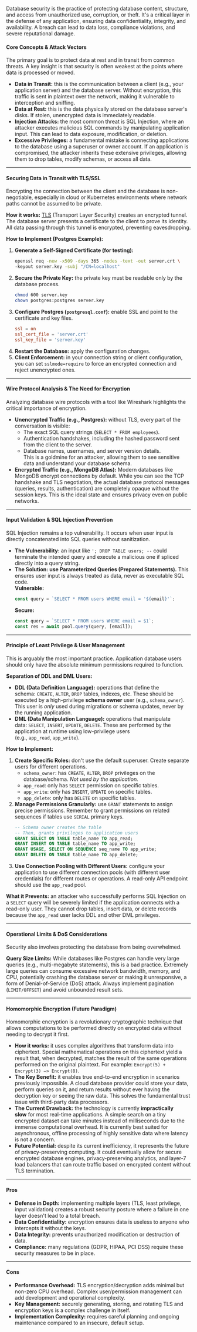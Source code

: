 Database security is the practice of protecting database content, structure, and access from unauthorized use, corruption, or theft. It's a critical layer in the defense of any application, ensuring data confidentiality, integrity, and availability. A breach can lead to data loss, compliance violations, and severe reputational damage.

#### **Core Concepts & Attack Vectors**
The primary goal is to protect data at rest and in transit from common threats. A key insight is that security is often weakest at the points where data is processed or moved.

- **Data in Transit:** this is the communication between a client (e.g., your application server) and the database server. Without encryption, this traffic is sent in plaintext over the network, making it vulnerable to interception and sniffing.
- **Data at Rest:** this is the data physically stored on the database server's disks. If stolen, unencrypted data is immediately readable.
- **Injection Attacks:** the most common threat is SQL Injection, where an attacker executes malicious SQL commands by manipulating application input. This can lead to data exposure, modification, or deletion.
- **Excessive Privileges:** a fundamental mistake is connecting applications to the database using a superuser or owner account. If an application is compromised, the attacker inherits these extensive privileges, allowing them to drop tables, modify schemas, or access all data.

---

#### **Securing Data in Transit with TLS/SSL**
Encrypting the connection between the client and the database is non-negotiable, especially in cloud or Kubernetes environments where network paths cannot be assumed to be private.

**How it works:** [TLS](../Backend/2.06%20Transport%20Layer%20Security%20(TLS).md) (Transport Layer Security) creates an encrypted tunnel. The database server presents a certificate to the client to prove its identity. All data passing through this tunnel is encrypted, preventing eavesdropping.

**How to Implement (Postgres Example):**

1. **Generate a Self-Signed Certificate (for testing):**
	```bash
	openssl req -new -x509 -days 365 -nodes -text -out server.crt \
	-keyout server.key -subj "/CN=localhost"
	```
2. **Secure the Private Key:** the private key must be readable only by the database process.
	```bash
	chmod 600 server.key
	chown postgres:postgres server.key
	```
3. **Configure Postgres (`postgresql.conf`):** enable SSL and point to the certificate and key files.
	```conf
	ssl = on
	ssl_cert_file = 'server.crt'
	ssl_key_file = 'server.key'
	```
4. **Restart the Database:** apply the configuration changes.
5. **Client Enforcement:** in your connection string or client configuration, you can set `sslmode=require` to force an encrypted connection and reject unencrypted ones.

<hr class="hr-light" />

#### **Wire Protocol Analysis & The Need for Encryption**
Analyzing database wire protocols with a tool like Wireshark highlights the critical importance of encryption.

- **Unencrypted Traffic (e.g., Postgres):** without TLS, every part of the conversation is visible:
    - The exact SQL query strings (`SELECT * FROM employees`).
    - Authentication handshakes, including the hashed password sent from the client to the server.
    - Database names, usernames, and server version details.  
    This is a goldmine for an attacker, allowing them to see sensitive data and understand your database schema.
- **Encrypted Traffic (e.g., MongoDB Atlas):** Modern databases like MongoDB encrypt connections by default. While you can see the TCP handshake and TLS negotiation, the actual database protocol messages (queries, results, authentication) are completely opaque without the session keys. This is the ideal state and ensures privacy even on public networks.

<hr class="hr-light" />

#### **Input Validation & SQL Injection Prevention**
SQL Injection remains a top vulnerability. It occurs when user input is directly concatenated into SQL queries without sanitization.

- **The Vulnerability:** an input like `'; DROP TABLE users; --` could terminate the intended query and execute a malicious one if spliced directly into a query string.
- **The Solution: use Parameterized Queries (Prepared Statements).** This ensures user input is always treated as data, never as executable SQL code.  
    **Vulnerable:**
    ```javascript
    const query = `SELECT * FROM users WHERE email = '${email}'`;
    ```
    **Secure:**
    ```javascript
    const query = `SELECT * FROM users WHERE email = $1`;
    const res = await pool.query(query, [email]);
    ```

<hr class="hr-light" />

#### **Principle of Least Privilege & User Management**
This is arguably the most important practice. Application database users should only have the absolute minimum permissions required to function.

**Separation of DDL and DML Users:**
- **DDL (Data Definition Language):** operations that define the schema: `CREATE`, `ALTER`, `DROP` tables, indexes, etc. These should be executed by a high-privilege **schema owner** user (e.g., `schema_owner`). This user is _only_ used during migrations or schema updates, never by the running application.
- **DML (Data Manipulation Language):** operations that manipulate data: `SELECT`, `INSERT`, `UPDATE`, `DELETE`. These are performed by the application at runtime using low-privilege users (e.g., `app_read`, `app_write`).

**How to Implement:**
1. **Create Specific Roles:** don't use the default superuser. Create separate users for different operations.
	- `schema_owner`: has `CREATE`, `ALTER`, `DROP` privileges on the database/schema. _Not used by the application._
    - `app_read`: only has `SELECT` permission on specific tables.
    - `app_write`: only has `INSERT`, `UPDATE` on specific tables.
    - `app_delete`: only has `DELETE` on specific tables.
2. **Manage Permissions Granularly:** use `GRANT` statements to assign precise permissions. Remember to grant permissions on related sequences if tables use `SERIAL` primary keys.
    ```sql
    -- Schema owner creates the table
	-- Then, grants privileges to application users
    GRANT SELECT ON TABLE table_name TO app_read;
    GRANT INSERT ON TABLE table_name TO app_write;
    GRANT USAGE, SELECT ON SEQUENCE seq_name TO app_write;
    GRANT DELETE ON TABLE table_name TO app_delete;
	```
3. **Use Connection Pooling with Different Users:** configure your application to use different connection pools (with different user credentials) for different routes or operations. A read-only API endpoint should use the `app_read` pool.

**What it Prevents:** an attacker who successfully performs SQL Injection on a `SELECT` query will be severely limited if the application connects with a read-only user. They cannot drop tables, insert data, or delete records because the `app_read` user lacks DDL and other DML privileges.

<hr class="hr-light" />

#### **Operational Limits & DoS Considerations**
Security also involves protecting the database from being overwhelmed.

**Query Size Limits:** While databases like Postgres can handle very large queries (e.g., multi-megabyte statements), this is a bad practice. Extremely large queries can consume excessive network bandwidth, memory, and CPU, potentially crashing the database server or making it unresponsive, a form of Denial-of-Service (DoS) attack. Always implement pagination (`LIMIT/OFFSET`) and avoid unbounded result sets.

<hr class="hr-light" />

#### **Homomorphic Encryption (Future Paradigm)**
Homomorphic encryption is a revolutionary cryptographic technique that allows computations to be performed directly on encrypted data without needing to decrypt it first.

- **How it works:** it uses complex algorithms that transform data into ciphertext. Special mathematical operations on this ciphertext yield a result that, when decrypted, matches the result of the same operations performed on the original plaintext. For example: `Encrypt(5) + Encrypt(3) —> Encrypt(8)`.
- **The Key Benefit:** it enables true end-to-end encryption in scenarios previously impossible. A cloud database provider could store your data, perform queries on it, and return results without ever having the decryption key or seeing the raw data. This solves the fundamental trust issue with third-party data processors.
- **The Current Drawback:** the technology is currently **impractically slow** for most real-time applications. A simple search on a tiny encrypted dataset can take minutes instead of milliseconds due to the immense computational overhead. It is currently best suited for asynchronous, offline processing of highly sensitive data where latency is not a concern.
- **Future Potential:** despite its current inefficiency, it represents the future of privacy-preserving computing. It could eventually allow for secure encrypted database engines, privacy-preserving analytics, and layer-7 load balancers that can route traffic based on encrypted content without TLS termination.

---

#### **Pros**
- **Defense in Depth:** implementing multiple layers (TLS, least privilege, input validation) creates a robust security posture where a failure in one layer doesn't lead to a total breach.
- **Data Confidentiality:** encryption ensures data is useless to anyone who intercepts it without the keys.
- **Data Integrity:** prevents unauthorized modification or destruction of data.
- **Compliance:** many regulations (GDPR, HIPAA, PCI DSS) require these security measures to be in place.

<hr class="hr-light" />

#### **Cons**
- **Performance Overhead:** TLS encryption/decryption adds minimal but non-zero CPU overhead. Complex user/permission management can add development and operational complexity.
- **Key Management:** securely generating, storing, and rotating TLS and encryption keys is a complex challenge in itself.
- **Implementation Complexity:** requires careful planning and ongoing maintenance compared to an insecure, default setup.